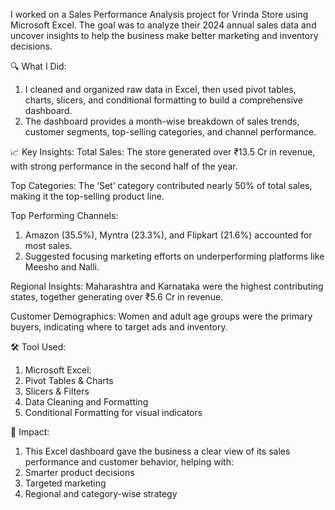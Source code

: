 I worked on a Sales Performance Analysis project for Vrinda Store using Microsoft Excel. The goal was to analyze their 2024 annual sales data and uncover insights to help the business make better marketing and inventory decisions.

🔍 What I Did:
1. I cleaned and organized raw data in Excel, then used pivot tables, charts, slicers, and conditional formatting to build a comprehensive dashboard.
2. The dashboard provides a month-wise breakdown of sales trends, customer segments, top-selling categories, and channel performance.

📈 Key Insights:
Total Sales:
The store generated over ₹13.5 Cr in revenue, with strong performance in the second half of the year.

Top Categories:
The ‘Set’ category contributed nearly 50% of total sales, making it the top-selling product line.

Top Performing Channels:
1. Amazon (35.5%), Myntra (23.3%), and Flipkart (21.6%) accounted for most sales.
2. Suggested focusing marketing efforts on underperforming platforms like Meesho and Nalli.

Regional Insights:
Maharashtra and Karnataka were the highest contributing states, together generating over ₹5.6 Cr in revenue.

Customer Demographics:
Women and adult age groups were the primary buyers, indicating where to target ads and inventory.

🛠️ Tool Used:
1. Microsoft Excel:
2. Pivot Tables & Charts
3. Slicers & Filters
4. Data Cleaning and Formatting
5. Conditional Formatting for visual indicators

🎯 Impact:
1. This Excel dashboard gave the business a clear view of its sales performance and customer behavior, helping with:
2. Smarter product decisions
3. Targeted marketing
4. Regional and category-wise strategy

